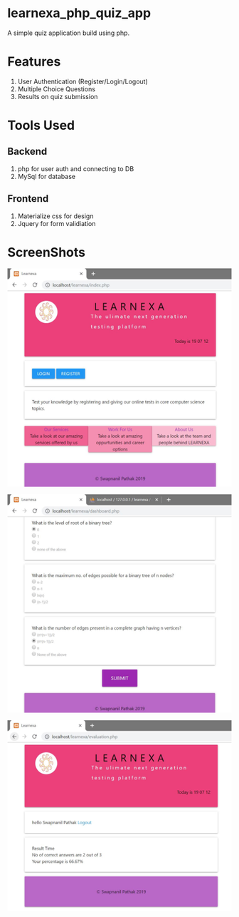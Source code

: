 # learnexa_php_quiz_app
A simple quiz application build using php.

# Features
1. User Authentication (Register/Login/Logout)
2. Multiple Choice Questions
3. Results on quiz submission

# Tools Used

## Backend
1. php for user auth and connecting to DB
2. MySql for database


## Frontend
1. Materialize css for design
2. Jquery for form validiation


# ScreenShots

![snap1](screenShots/snap1.JPG)

![snap2](screenShots/snap5.JPG)

![snap3](screenShots/snap6.JPG)
